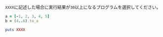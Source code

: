 `XXXX`に記述した場合に実行結果が`30`以上になるプログラムを選択してください。

```ruby
a = [-1, 2, 3, 4, 5]
b = (4..6).to_a

puts XXXX
```
